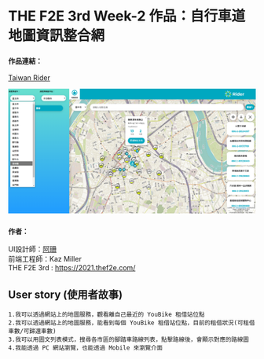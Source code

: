 # THE F2E 3rd Week-2 作品：自行車道地圖資訊整合網

 ### `作品連結：`
 [Taiwan Rider](https://taiwanrider.netlify.app/#/)
 
 ![demo](./demo.png)
 
 ### `作者：`
 UI設計師：[阿珊](https://www.figma.com/file/ApyxH6B7FcG5milnkK6PL7/week2)\
 前端工程師：Kaz Miller\
 THE F2E 3rd : https://2021.thef2e.com/

##  User story (使用者故事)

    1.我可以透過網站上的地圖服務，觀看離自己最近的 YouBike 租借站位點
    2.我可以透過網站上的地圖服務，能看到每個 YouBike 租借站位點，目前的租借狀況(可租借車數/可歸還車數)
    3.我可以用圖文列表模式，搜尋各市區的腳踏車路線列表，點擊路線後，會顯示對應的路線圖
    4.我能透過 PC 網站瀏覽，也能透過 Mobile 來瀏覽介面 


